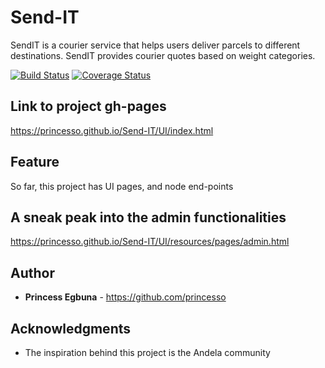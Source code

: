 # Send-IT
SendIT is a courier service that helps users deliver parcels to different destinations. SendIT provides courier quotes based on weight categories.

[![Build Status](https://travis-ci.org/Princesso/Send-IT.png?branch=develop)](https://travis-ci.org/Princesso/Send-IT)
[![Coverage Status](https://coveralls.io/repos/github/Princesso/Send-IT/badge.svg?branch=epic-##4131278-add-database-to-project)](https://coveralls.io/github/Princesso/Send-IT?branch=develop)


## Link to project gh-pages

https://princesso.github.io/Send-IT/UI/index.html

## Feature

So far, this project has UI pages, and node end-points

## A sneak peak into the admin functionalities

https://princesso.github.io/Send-IT/UI/resources/pages/admin.html


## Author

* **Princess Egbuna** - https://github.com/princesso

## Acknowledgments

* The inspiration behind this project is the Andela community
